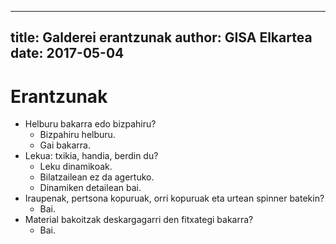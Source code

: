 
---
title: Galderei erantzunak
author: GISA Elkartea
date: 2017-05-04
---

# Erantzunak

- Helburu bakarra edo bizpahiru?
    - Bizpahiru helburu.
    - Gai bakarra.
- Lekua: txikia, handia, berdin du?
    - Leku dinamikoak.
    - Bilatzailean ez da agertuko.
    - Dinamiken detailean bai.
- Iraupenak, pertsona kopuruak, orri kopuruak eta urtean spinner batekin?
    - Bai.
- Material bakoitzak deskargagarri den fitxategi bakarra?
    - Bai.
